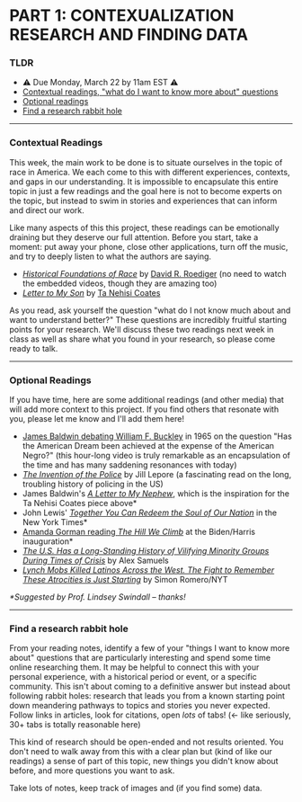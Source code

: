 # PART 1: CONTEXUALIZATION RESEARCH AND FINDING DATA  

### TLDR  
* ⚠️ Due Monday, March 22 by 11am EST ⚠️  
* [Contextual readings, "what do I want to know more about" questions](#contextual-readings)  
* [Optional readings](#optional-readings)  
* [Find a research rabbit hole](#find-a-research-rabbit-hole)  

***

### Contextual Readings  
This week, the main work to be done is to situate ourselves in the topic of race in America. We each come to this with different experiences, contexts, and gaps in our understanding. It is impossible to encapsulate this entire topic in just a few readings and the goal here is not to become experts on the topic, but instead to swim in stories and experiences that can inform and direct our work.

Like many aspects of this this project, these readings can be emotionally draining but they deserve our full attention. Before you start, take a moment: put away your phone, close other applications, turn off the music, and try to deeply listen to what the authors are saying.

* [*Historical Foundations of Race*](https://nmaahc.si.edu/learn/talking-about-race/topics/historical-foundations-race) by [David R. Roediger](https://en.wikipedia.org/wiki/David_Roediger) (no need to watch the embedded videos, though they are amazing too)  
* [*Letter to My Son*](https://www.theatlantic.com/politics/archive/2015/07/tanehisi-coates-between-the-world-and-me/397619) by [Ta Nehisi Coates](https://en.wikipedia.org/wiki/Ta-Nehisi_Coates)  

As you read, ask yourself the question "what do I not know much about and want to understand better?" These questions are incredibly fruitful starting points for your research. We'll discuss these two readings next week in class as well as share what you found in your research, so please come ready to talk.

***

### Optional Readings  
If you have time, here are some additional readings (and other media) that will add more context to this project. If you find others that resonate with you, please let me know and I'll add them here!

* [James Baldwin debating William F. Buckley](https://www.youtube.com/watch?v=5Tek9h3a5wQ) in 1965 on the question "Has the American Dream been achieved at the expense of the American Negro?" (this hour-long video is truly remarkable as an encapsulation of the time and has many saddening resonances with today)  
* [*The Invention of the Police*](https://www.newyorker.com/magazine/2020/07/20/the-invention-of-the-police) by Jill Lepore (a fascinating read on the long, troubling history of policing in the US)  
* James Baldwin's [*A Letter to My Nephew*](https://progressive.org/magazine/letter-nephew), which is the inspiration for the Ta Nehisi Coates piece above\*  
* John Lewis' [*Together You Can Redeem the Soul of Our Nation*](https://www.nytimes.com/2020/07/30/opinion/john-lewis-civil-rights-america.html) in the New York Times\*  
* [Amanda Gorman reading *The Hill We Climb*](https://www.cnn.com/2021/01/20/politics/amanda-gorman-inaugural-poem-transcript/index.html) at the Biden/Harris inauguration\*  
* [*The U.S. Has a Long-Standing History of Vilifying Minority Groups During Times of Crisis*](https://fivethirtyeight.com/features/covid-19-has-led-to-an-uptick-in-anti-asian-racism) by Alex Samuels  
* [*Lynch Mobs Killed Latinos Across the West. The Fight to Remember These Atrocities is Just Starting*](https://www.nytimes.com/2019/03/02/us/porvenir-massacre-texas-mexicans.html) by Simon Romero/NYT  

*\*Suggested by Prof. Lindsey Swindall – thanks!*

***

### Find a research rabbit hole  
From your reading notes, identify a few of your "things I want to know more about" questions that are particularly interesting and spend some time online researching them. It may be helpful to connect this with your personal experience, with a historical period or event, or a specific community. This isn't about coming to a definitive answer but instead about following rabbit holes: research that leads you from a known starting point down meandering pathways to topics and stories you never expected. Follow links in articles, look for citations, open *lots* of tabs! (&larr; like seriously, 30+ tabs is totally reasonable here)

This kind of research should be open-ended and not results oriented. You don't need to walk away from this with a clear plan but (kind of like our readings) a sense of part of this topic, new things you didn't know about before, and more questions you want to ask.

Take lots of notes, keep track of images and (if you find some) data.

